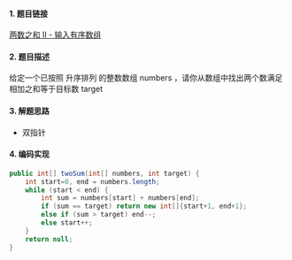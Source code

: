 

#### 1. 题目链接
[两数之和 II - 输入有序数组](https://leetcode-cn.com/problems/two-sum-ii-input-array-is-sorted/)

#### 2. 题目描述
给定一个已按照 升序排列  的整数数组 numbers ，请你从数组中找出两个数满足相加之和等于目标数 target


#### 3. 解题思路

* 双指针

#### 4. 编码实现
``` java
public int[] twoSum(int[] numbers, int target) {
    int start=0, end = numbers.length;
    while (start < end) {
        int sum = numbers[start] + numbers[end];
        if (sum == target) return new int[]{start+1, end+1};
        else if (sum > target) end--;
        else start++;
    }
    return null;
}
```
